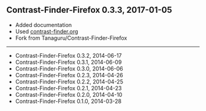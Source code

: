 
 Contrast-Finder-Firefox 0.3.3, 2017-01-05
------------------------------------------
- Added documentation
- Used [contrast-finder.org](https://app.contrast-finder.org/)
- Fork from Tanaguru/Contrast-Finder-Firefox

------------------------------------------

- Contrast-Finder-Firefox 0.3.2, 2014-06-17
- Contrast-Finder-Firefox 0.3.1, 2014-06-09
- Contrast-Finder-Firefox 0.3.0, 2014-06-06
- Contrast-Finder-Firefox 0.2.3, 2014-04-26
- Contrast-Finder-Firefox 0.2.2, 2014-04-25
- Contrast-Finder-Firefox 0.2.1, 2014-04-23
- Contrast-Finder-Firefox 0.2.0, 2014-04-10
- Contrast-Finder-Firefox 0.1.0, 2014-03-28
